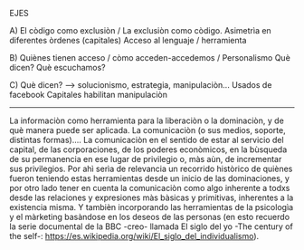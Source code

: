 EJES

A) El còdigo como exclusiòn / La exclusiòn como còdigo.
Asimetrìa en diferentes òrdenes (capitales)
Acceso al lenguaje / herramienta

B) Quiènes tienen acceso / còmo acceden-accedemos / Personalismo
Què dicen?
Què escuchamos?

C) Què dicen? --> solucionismo, estrategia, manipulaciòn...
Usados de facebook
Capitales habilitan manipulaciòn

------------

La informaciòn como herramienta para la liberaciòn o la dominaciòn, y de què
manera puede ser aplicada. La comunicaciòn (o sus medios, soporte, distintas
formas).... La comunicaciòn en el sentido de estar al servicio del capital,
de las corporaciones, de los poderes econòmicos, en la bùsqueda de su
permanencia en ese lugar de privilegio o, màs aùn, de incrementar sus
privilegios. Por ahì serìa de relevancia un recorrido històrico de quiènes
fueron teniendo estas herramientas desde un inicio de las dominaciones, y por
otro lado tener en cuenta la comunicaciòn como algo inherente a todxs desde
las relaciones y expresiones màs bàsicas y primitivas, inherentes a la
existencia misma. Y tambièn incorporando las herramientas de la psicologìa y el
màrketing basàndose en los deseos de las personas (en esto recuerdo la serie
documental de la BBC -creo- llamada El siglo del yo -The century of the self-:
https://es.wikipedia.org/wiki/El_siglo_del_individualismo).
